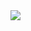 <div align="center"><div align="left"><img src="https://quotes-github-readme.vercel.app/api?type=horizontal&theme=light"></div></div>
